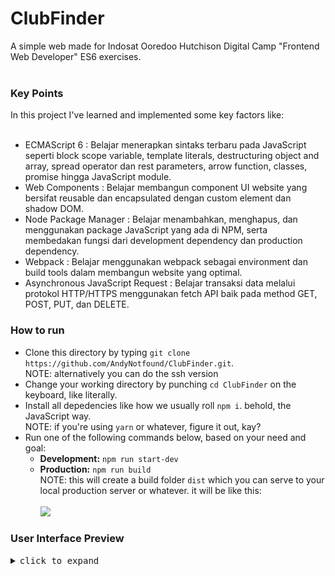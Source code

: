 # ClubFinder
A simple web made for Indosat Ooredoo Hutchison Digital Camp "Frontend Web Developer"  ES6 exercises.
<br><br>

<h3>Key Points</h3>
In this project I've learned and implemented some key factors like:
<br><br>
<ul>
  <li>ECMAScript 6 : Belajar menerapkan sintaks terbaru pada JavaScript seperti block scope variable, template literals, destructuring object and array, spread operator
    dan rest parameters, arrow function, classes, promise hingga JavaScript module.</li>
  <li>Web Components : Belajar membangun component UI website yang bersifat reusable dan encapsulated dengan custom element dan shadow DOM.</li>
  <li>Node Package Manager : Belajar menambahkan, menghapus, dan menggunakan package JavaScript yang ada di NPM, serta membedakan fungsi dari
    development dependency dan production dependency.</li>
  <li>Webpack : Belajar menggunakan webpack sebagai environment dan build tools dalam membangun website yang optimal.</li>
  <li>Asynchronous JavaScript Request : Belajar transaksi data melalui protokol HTTP/HTTPS menggunakan fetch API baik pada method GET, POST, PUT,
    dan DELETE.</li>
</ul>

<h3>How to run</h3>
<ul>
  <li>Clone this directory by typing <code>git clone https://github.com/AndyNotfound/ClubFinder.git</code>.<br>NOTE: alternatively you can do the ssh version</li>
  <li>Change your working directory by punching <code>cd ClubFinder</code> on the keyboard, like literally.</li>
  <li>Install all depedencies like how we usually roll <code>npm i</code>. behold, the JavaScript way.<br>NOTE: if you're using <code>yarn</code> or whatever, figure it out, kay?</li>
  <li>Run one of the following commands below, based on your need and goal:<br>
    <ul>
      <li><b>Development:</b> <code>npm run start-dev</code></li>
      <li><b>Production:</b> <code>npm run build</code>
        <br>NOTE: this will create a build folder <code>dist</code> which you can serve to your local production server or whatever. it will be like this:
        <br><br><img src="https://user-images.githubusercontent.com/40969170/218553231-3a82bbe2-c545-4d58-9090-7a37f73f39cf.png" />
      </li>
    </ul>
  </li> 
</ul>

<h3>User Interface Preview</h3>
<details>
  <summary><samp>click to expand</samp></summary>
  
![Screenshot from 2023-02-14 01-46-21](https://user-images.githubusercontent.com/40969170/218548172-4eb1ede0-1da0-48bf-944e-e8781ce7d0dd.png)
![Screenshot from 2023-02-14 01-46-34](https://user-images.githubusercontent.com/40969170/218548184-18fbd193-addc-4048-9e6f-29214d3fbe42.png)

</details>
